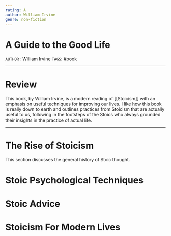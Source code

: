 ```yaml
---
rating: A
author: William Irvine
genre: non-fiction
---
```

# A Guide to the Good Life
`AUTHOR:` William Irvine
`TAGS`: #book

---
# Review 
This book, by William Irvine, is a modern reading of [[Stoicism]] with an emphasis on useful techniques for improving our lives. I like how this book is really down to earth and outlines practices from Stoicism that are actually useful to us, following in the footsteps of the Stoics who always grounded their insights in the practice of actual life. 

---
# The Rise of Stoicism
This section discusses the general history of Stoic thought. 

# Stoic Psychological Techniques

# Stoic Advice

# Stoicism For Modern Lives

